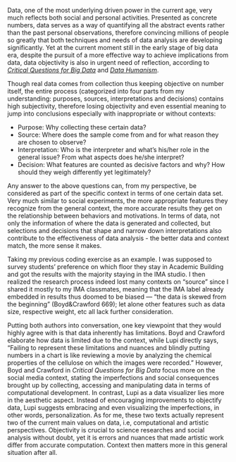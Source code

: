 Data, one of the most underlying driven power in the current age, very much reflects both social and personal activities. Presented as concrete numbers, data serves as a way of quantifying all the abstract events rather than the past personal observations, therefore convincing millions of people so greatly that both techniques and needs of data analysis are developing significantly. Yet at the current moment still in the early stage of big data era, despite the pursuit of a more effective way to achieve implications from data, data objectivity is also in urgent need of reflection, according to *[Critical Questions for Big Data](https://drive.google.com/file/d/1UHIPYi6UyY1hSlXQwcxkZ5EQdipexVIx/view)* and *[Data Humanism](http://giorgialupi.com/data-humanism-my-manifesto-for-a-new-data-wold/)*.

Though real data comes from collection thus keeping objective on number itself, the entire process (categorized into four parts from my understanding: purposes, sources, interpretations and decisions) contains high subjectivity, therefore losing objectivity and even essential meaning to jump into conclusions especially with inappropriate or without contexts:
- Purpose: Why collecting these certain data? 
- Source: Where does the sample come from and for what reason they are chosen to observe? 
- Interpretation: Who is the interpreter and what’s his/her role in the general issue? From what aspects does he/she interpret?
- Decision: What features are counted as decisive factors and why? How should they weigh differently yet legitimately?

Any answer to the above questions can, from my perspective, be considered as part of the specific context in terms of one certain data set. Very much similar to social experiments, the more appropriate features they recognize from the general context, the more accurate results they get on the relationship between behaviors and motivations. In terms of data, not only the information of where the data is generated and collected, but selections and decisions that shape and narrow down interpretations also contribute to the effectiveness of data analysis - the better data and context match, the more sense it makes.

Taking my previous coding exercise as an example. I was supposed to survey students’ preference on which floor they stay in Academic Building and got the results with the majority staying in the IMA studio. I then realized the research process indeed lost many contexts on “source” since I shared it mostly to my IMA classmates, meaning that the IMA label already embedded in results thus doomed to be biased — “the data is skewed from the beginning” (Boyd&Crawford 669); let alone other features such as data size, respective weight, etc all lack further consideration.

Putting both authors into conversation, one key viewpoint that they would highly agree with is that data inherently has limitations. Boyd and Crawford elaborate how data is limited due to the context, while Lupi directly says, “Failing to represent these limitations and nuances and blindly putting numbers in a chart is like reviewing a movie by analyzing the chemical properties of the cellulose on which the images were recorded.” However, Boyd and Crawford in *Critical Questions for Big Data* focus more on the social media context, stating the imperfections and social consequences brought up by collecting, accessing and manipulating data in terms of computational development. In contrast, Lupi as a data visualizer lies more in the aesthetic aspect. Instead of encouraging improvements to objectify data, Lupi suggests embracing and even visualizing the imperfections, in other words, personalization. As for me, these two texts actually represent two of the current main values on data, i.e, computational and artistic perspectives. Objectivity is crucial to science researches and social analysis without doubt, yet it is errors and nuances that made artistic work differ from accurate computation. Context then matters more in this general situation after all.
